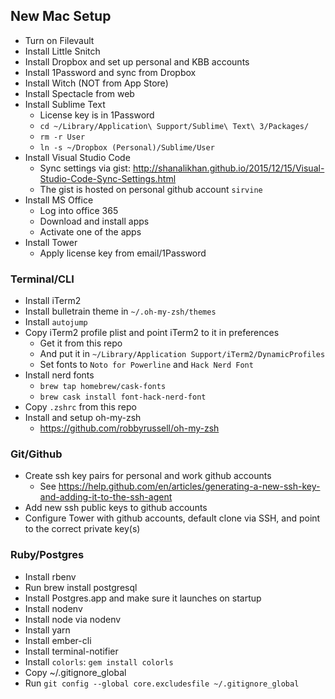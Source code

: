 ## New Mac Setup

* Turn on Filevault
* Install Little Snitch
* Install Dropbox and set up personal and KBB accounts
* Install 1Password and sync from Dropbox
* Install Witch (NOT from App Store)
* Install Spectacle from web
* Install Sublime Text
  * License key is in 1Password
  * `cd ~/Library/Application\ Support/Sublime\ Text\ 3/Packages/`
  * `rm -r User`
  * `ln -s ~/Dropbox (Personal)/Sublime/User`
* Install Visual Studio Code
  * Sync settings via gist: http://shanalikhan.github.io/2015/12/15/Visual-Studio-Code-Sync-Settings.html
  * The gist is hosted on personal github account `sirvine`
* Install MS Office
  * Log into office 365
  * Download and install apps
  * Activate one of the apps
* Install Tower 
  * Apply license key from email/1Password

### Terminal/CLI

* Install iTerm2
* Install bulletrain theme in `~/.oh-my-zsh/themes`
* Install `autojump`
* Copy iTerm2 profile plist and point iTerm2 to it in preferences
  * Get it from this repo
  * And put it in `~/Library/Application Support/iTerm2/DynamicProfiles`
  * Set fonts to `Noto for Powerline` and `Hack Nerd Font`
* Install nerd fonts
  * `brew tap homebrew/cask-fonts`
  * `brew cask install font-hack-nerd-font`
* Copy `.zshrc` from this repo
* Install and setup oh-my-zsh
	* https://github.com/robbyrussell/oh-my-zsh

### Git/Github

* Create ssh key pairs for personal and work github accounts
	* See https://help.github.com/en/articles/generating-a-new-ssh-key-and-adding-it-to-the-ssh-agent
* Add new ssh public keys to github accounts
* Configure Tower with github accounts, default clone via SSH, and point to the correct private key(s)

### Ruby/Postgres

* Install rbenv
* Run brew install postgresql
* Install Postgres.app and make sure it launches on startup
* Install nodenv
* Install node via nodenv
* Install yarn
* Install ember-cli
* Install terminal-notifier
* Install `colorls`: `gem install colorls`
* Copy ~/.gitignore_global
* Run `git config --global core.excludesfile ~/.gitignore_global`

